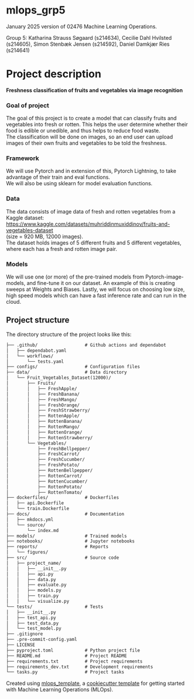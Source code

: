 # mlops_grp5

January 2025 version of 02476 Machine Learning Operations.

Group 5:
Katharina Strauss Søgaard (s214634), 
Cecilie Dahl Hvilsted (s214605),
Simon Stenbæk Jensen (s214592),
Daniel Damkjær Ries (s214641)

# Project description
**Freshness classification of fruits and vegetables via image recognition**

### Goal of project

The goal of this project is to create a model that can classify fruits and vegetables into fresh or rotten. This helps the user determine whether their food is edible or unedible, and thus helps to reduce food waste. <br>
The classification will be done on images, so an end user can upload images of their own fruits and vegetables to be told the freshness.

### Framework

We will use Pytorch and in extension of this, Pytorch Lightning, to take advantage of their train and eval functions. <br>
We will also be using sklearn for model evaluation functions.

### Data

The data consists of image data of fresh and rotten vegetables from a Kaggle dataset:
https://www.kaggle.com/datasets/muhriddinmuxiddinov/fruits-and-vegetables-dataset <br>
(size = 920 MB, 12000 images). <br>
The dataset holds images of 5 different fruits and 5 different vegetables, where each has a fresh and rotten image pair.

### Models

We will use one (or more) of the pre-trained models from Pytorch-image-models, and fine-tune it on our dataset. An example of this is creating sweeps at Weights and Biases. Lastly, we will focus on choosing low size, high speed models which can have a fast inference rate and can run in the cloud.


## Project structure

The directory structure of the project looks like this:
```txt
├── .github/                  # Github actions and dependabot
│   ├── dependabot.yaml
│   └── workflows/
│       └── tests.yaml
├── configs/                  # Configuration files
├── data/                     # Data directory
│   └── Fruit_Vegetables_Dataset(12000)/
│       ├── Fruits/
│       │   ├── FreshApple/
│       │   ├── FreshBanana/
│       │   ├── FreshMango/
│       │   ├── FreshOrange/
│       │   ├── FreshStrawberry/
│       │   ├── RottenApple/
│       │   ├── RottenBanana/
│       │   ├── RottenMango/
│       │   ├── RottenOrange/
│       │   ├── RottenStrawberry/
│       └── Vegetables/
│           ├── FreshBellpepper/
│           ├── FreshCarrot/
│           ├── FreshCucumber/
│           ├── FreshPotato/
│           ├── RottenBellpepper/
│           ├── RottenCarrot/
│           ├── RottenCucumber/
│           ├── RottenPotato/
│           ├── RottenTomato/
├── dockerfiles/              # Dockerfiles
│   ├── api.Dockerfile
│   └── train.Dockerfile
├── docs/                     # Documentation
│   ├── mkdocs.yml
│   └── source/
│       └── index.md
├── models/                   # Trained models
├── notebooks/                # Jupyter notebooks
├── reports/                  # Reports
│   └── figures/
├── src/                      # Source code
│   ├── project_name/
│   │   ├── __init__.py
│   │   ├── api.py
│   │   ├── data.py
│   │   ├── evaluate.py
│   │   ├── models.py
│   │   ├── train.py
│   │   └── visualize.py
└── tests/                    # Tests
│   ├── __init__.py
│   ├── test_api.py
│   ├── test_data.py
│   └── test_model.py
├── .gitignore
├── .pre-commit-config.yaml
├── LICENSE
├── pyproject.toml            # Python project file
├── README.md                 # Project README
├── requirements.txt          # Project requirements
├── requirements_dev.txt      # Development requirements
└── tasks.py                  # Project tasks
```


Created using [mlops_template](https://github.com/SkafteNicki/mlops_template),
a [cookiecutter template](https://github.com/cookiecutter/cookiecutter) for getting
started with Machine Learning Operations (MLOps).